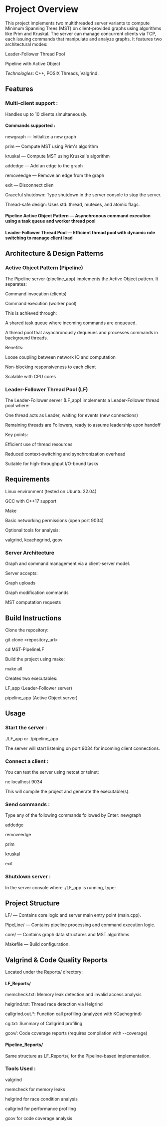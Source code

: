 # Project Overview #

This project implements two multithreaded server variants to compute Minimum Spanning Trees (MST) on client-provided graphs using algorithms like Prim and Kruskal. The server can manage concurrent clients via TCP, each issuing commands that manipulate and analyze graphs. It features two architectural modes:

Leader-Follower Thread Pool

Pipeline with Active Object

*Technologies*: C++, POSIX Threads, Valgrind.

## Features ##

### Multi-client support : 

Handles up to 10 clients simultaneously.

#### Commands supported :

newgraph — Initialize a new graph

prim — Compute MST using Prim's algorithm

kruskal — Compute MST using Kruskal's algorithm

addedge — Add an edge to the graph

removeedge — Remove an edge from the graph

exit — Disconnect clien

Graceful shutdown: Type shutdown in the server console to stop the server.

Thread-safe design: Uses std::thread, mutexes, and atomic flags.

#### Pipeline Active Object Pattern  — Asynchronous command execution using a task queue and worker thread pool

#### Leader-Follower Thread Pool  — Efficient thread pool with dynamic role switching to manage client load

## Architecture & Design Patterns ##

### Active Object Pattern (Pipeline) ###

The Pipeline server (pipeline_app) implements the Active Object pattern. It separates:

Command invocation (clients)

Command execution (worker pool)

This is achieved through:

A shared task queue where incoming commands are enqueued.

A thread pool that asynchronously dequeues and processes commands in background threads.

Benefits:

Loose coupling between network IO and computation

Non-blocking responsiveness to each client

Scalable with CPU cores

### Leader-Follower Thread Pool (LF) ###

The Leader-Follower server (LF_app) implements a Leader-Follower thread pool where:

One thread acts as Leader, waiting for events (new connections)

Remaining threads are Followers, ready to assume leadership upon handoff

Key points:

Efficient use of thread resources

Reduced context-switching and synchronization overhead

Suitable for high-throughput I/O-bound tasks

## Requirements ##

Linux environment (tested on Ubuntu 22.04)

GCC with C++17 support

Make

Basic networking permissions (open port 9034)

Optional tools for analysis:

valgrind, kcachegrind, gcov

### Server Architecture ###
Graph and command management via a client-server model.

Server accepts:

Graph uploads

Graph modification commands

MST computation requests

## Build Instructions ## 

Clone the repository:

git clone <repository_url>

cd MST-PipelineLF

Build the project using make:

make all

Creates two executables:

LF_app (Leader-Follower server)

pipeline_app (Active Object server)

## Usage ##

### Start the server :

./LF_app or ./pipeline_app

The server will start listening on port 9034 for incoming client connections.

### Connect a client :
You can test the server using netcat or telnet:

nc localhost 9034

This will compile the project and generate the executable(s).

### Send commands  :

Type any of the following commands followed by Enter:
newgraph

addedge

removeedge

prim

kruskal

exit

### Shutdown server :
In the server console where ./LF_app is running, type:

## Project Structure ## 

LF/ — Contains core logic and server main entry point (main.cpp).

PipeLine/ — Contains pipeline processing and command execution logic.

core/ — Contains graph data structures and MST algorithms.

Makefile — Build configuration.

## Valgrind & Code Quality Reports ##

Located under the Reports/ directory:

#### LF_Reports/ ####

memcheck.txt: Memory leak detection and invalid access analysis

helgrind.txt: Thread race detection via Helgrind

callgrind.out.*: Function call profiling (analyzed with KCachegrind)

cg.txt: Summary of Callgrind profiling

gcov/: Code coverage reports (requires compilation with --coverage)

#### Pipeline_Reports/ ####

Same structure as LF_Reports/, for the Pipeline-based implementation.

### Tools Used :

valgrind

memcheck for memory leaks

helgrind for race condition analysis

callgrind for performance profiling

gcov for code coverage analysis


